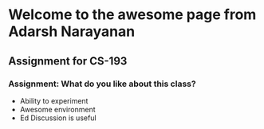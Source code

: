 # Welcome to the awesome page from Adarsh Narayanan
## Assignment for CS-193
### Assignment: What do you like about this class?

- Ability to experiment
- Awesome environment
- Ed Discussion is useful 
